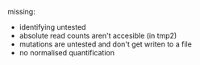 missing: 

- identifying untested 
- absolute read counts aren't accesible (in tmp2) 
- mutations are untested and don't get writen to a file
- no normalised quantification
